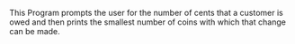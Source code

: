 This Program prompts the user for the number of cents that a customer is owed and then prints the smallest number of coins with which that change can be made.
